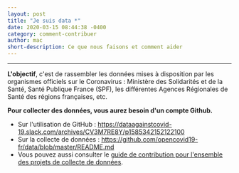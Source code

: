 ```yaml
---
layout: post
title: "Je suis data *"
date: 2020-03-15 08:44:38 -0400
category: comment-contribuer
author: mac
short-description: Ce que nous faisons et comment aider
---
```


-----

**L'objectif**, c'est de rassembler les données mises à disposition par les organismes officiels sur le Coronavirus : Ministère des Solidarités et de la Santé, Santé Publique France (SPF), les différentes Agences Régionales de Santé des régions françaises, etc.

**Pour collecter des données, vous aurez besoin d'un compte Github.**
- Sur l'utilisation de GitHub : https://dataagainstcovid-19.slack.com/archives/CV3M7RE8Y/p1585342152122100
- Sur la collecte de données  : https://github.com/opencovid19-fr/data/blob/master/README.md
- Vous pouvez aussi consulter le [guide de contribution pour l'ensemble des projets de collecte de données](https://github.com/opencovid19-fr/comment-contribuer).
